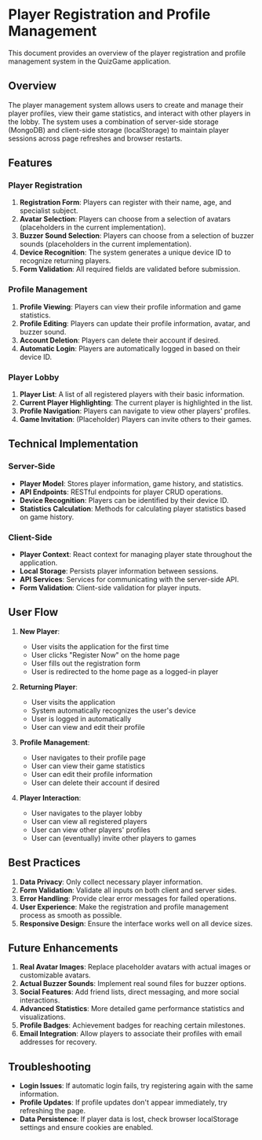 # Player Registration and Profile Management

This document provides an overview of the player registration and profile management system in the QuizGame application.

## Overview

The player management system allows users to create and manage their player profiles, view their game statistics, and interact with other players in the lobby. The system uses a combination of server-side storage (MongoDB) and client-side storage (localStorage) to maintain player sessions across page refreshes and browser restarts.

## Features

### Player Registration

1. **Registration Form**: Players can register with their name, age, and specialist subject.
2. **Avatar Selection**: Players can choose from a selection of avatars (placeholders in the current implementation).
3. **Buzzer Sound Selection**: Players can choose from a selection of buzzer sounds (placeholders in the current implementation).
4. **Device Recognition**: The system generates a unique device ID to recognize returning players.
5. **Form Validation**: All required fields are validated before submission.

### Profile Management

1. **Profile Viewing**: Players can view their profile information and game statistics.
2. **Profile Editing**: Players can update their profile information, avatar, and buzzer sound.
3. **Account Deletion**: Players can delete their account if desired.
4. **Automatic Login**: Players are automatically logged in based on their device ID.

### Player Lobby

1. **Player List**: A list of all registered players with their basic information.
2. **Current Player Highlighting**: The current player is highlighted in the list.
3. **Profile Navigation**: Players can navigate to view other players' profiles.
4. **Game Invitation**: (Placeholder) Players can invite others to their games.

## Technical Implementation

### Server-Side

- **Player Model**: Stores player information, game history, and statistics.
- **API Endpoints**: RESTful endpoints for player CRUD operations.
- **Device Recognition**: Players can be identified by their device ID.
- **Statistics Calculation**: Methods for calculating player statistics based on game history.

### Client-Side

- **Player Context**: React context for managing player state throughout the application.
- **Local Storage**: Persists player information between sessions.
- **API Services**: Services for communicating with the server-side API.
- **Form Validation**: Client-side validation for player inputs.

## User Flow

1. **New Player**:
   - User visits the application for the first time
   - User clicks "Register Now" on the home page
   - User fills out the registration form
   - User is redirected to the home page as a logged-in player

2. **Returning Player**:
   - User visits the application
   - System automatically recognizes the user's device
   - User is logged in automatically
   - User can view and edit their profile

3. **Profile Management**:
   - User navigates to their profile page
   - User can view their game statistics
   - User can edit their profile information
   - User can delete their account if desired

4. **Player Interaction**:
   - User navigates to the player lobby
   - User can view all registered players
   - User can view other players' profiles
   - User can (eventually) invite other players to games

## Best Practices

1. **Data Privacy**: Only collect necessary player information.
2. **Form Validation**: Validate all inputs on both client and server sides.
3. **Error Handling**: Provide clear error messages for failed operations.
4. **User Experience**: Make the registration and profile management process as smooth as possible.
5. **Responsive Design**: Ensure the interface works well on all device sizes.

## Future Enhancements

1. **Real Avatar Images**: Replace placeholder avatars with actual images or customizable avatars.
2. **Actual Buzzer Sounds**: Implement real sound files for buzzer options.
3. **Social Features**: Add friend lists, direct messaging, and more social interactions.
4. **Advanced Statistics**: More detailed game performance statistics and visualizations.
5. **Profile Badges**: Achievement badges for reaching certain milestones.
6. **Email Integration**: Allow players to associate their profiles with email addresses for recovery.

## Troubleshooting

- **Login Issues**: If automatic login fails, try registering again with the same information.
- **Profile Updates**: If profile updates don't appear immediately, try refreshing the page.
- **Data Persistence**: If player data is lost, check browser localStorage settings and ensure cookies are enabled.
